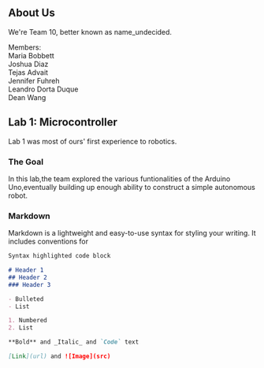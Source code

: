 ## About Us

We're Team 10, better known as name_undecided.


Members: <br>
Maria Bobbett <br>
Joshua Diaz <br>
Tejas Advait <br>
Jennifer Fuhreh <br>
Leandro Dorta Duque <br>
Dean Wang <br>

## Lab 1: Microcontroller
Lab 1 was most of ours' first experience to robotics.
### The Goal
In this lab,the team explored the various funtionalities of the Arduino Uno,eventually building up enough ability to construct a simple autonomous robot.

### Markdown

Markdown is a lightweight and easy-to-use syntax for styling your writing. It includes conventions for

```markdown
Syntax highlighted code block

# Header 1
## Header 2
### Header 3

- Bulleted
- List

1. Numbered
2. List

**Bold** and _Italic_ and `Code` text

[Link](url) and ![Image](src)
```



